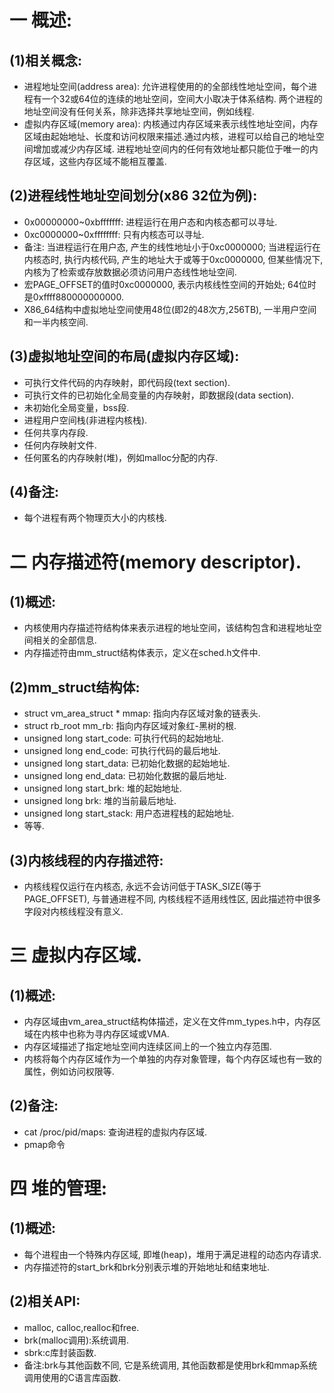 # 一 概述:
## (1)相关概念:
- 进程地址空间(address area): 允许进程使用的的全部线性地址空间，每个进程有一个32或64位的连续的地址空间，空间大小取决于体系结构. 两个进程的地址空间没有任何关系，除非选择共享地址空间，例如线程.
- 虚拟内存区域(memory area): 内核通过内存区域来表示线性地址空间，内存区域由起始地址、长度和访问权限来描述.通过内核，进程可以给自己的地址空间增加或减少内存区域. 进程地址空间内的任何有效地址都只能位于唯一的内存区域，这些内存区域不能相互覆盖.

## (2)进程线性地址空间划分(x86 32位为例):
- 0x00000000~0xbfffffff: 进程运行在用户态和内核态都可以寻址.
- 0xc0000000~0xffffffff: 只有内核态可以寻址.
- 备注: 当进程运行在用户态, 产生的线性地址小于0xc0000000; 当进程运行在内核态时, 执行内核代码, 产生的地址大于或等于0xc0000000, 但某些情况下, 内核为了检索或存放数据必须访问用户态线性地址空间.
- 宏PAGE_OFFSET的值时0xc0000000, 表示内核线性空间的开始处; 64位时是0xffff880000000000.
- X86_64结构中虚拟地址空间使用48位(即2的48次方,256TB), 一半用户空间和一半内核空间.

## (3)虚拟地址空间的布局(虚拟内存区域):
- 可执行文件代码的内存映射，即代码段(text section).
- 可执行文件的已初始化全局变量的内存映射，即数据段(data section).
- 未初始化全局变量，bss段.
- 进程用户空间栈(非进程内核栈).
- 任何共享内存段.
- 任何内存映射文件.
- 任何匿名的内存映射(堆)，例如malloc分配的内存.

## (4)备注:
- 每个进程有两个物理页大小的内核栈.

# 二 内存描述符(memory descriptor).
## (1)概述:
- 内核使用内存描述符结构体来表示进程的地址空间，该结构包含和进程地址空间相关的全部信息.
- 内存描述符由mm_struct结构体表示，定义在sched.h文件中.

## (2)mm_struct结构体:
- struct vm_area_struct * mmap: 指向内存区域对象的链表头.
- struct rb_root mm_rb: 指向内存区域对象红-黑树的根.
- unsigned long start_code: 可执行代码的起始地址.
- unsigned long end_code: 可执行代码的最后地址.
- unsigned long start_data: 已初始化数据的起始地址.
- unsigned long end_data: 已初始化数据的最后地址.
- unsigned long start_brk: 堆的起始地址.
- unsigned long brk: 堆的当前最后地址.
- unsigned long start_stack: 用户态进程栈的起始地址.
- 等等.

## (3)内核线程的内存描述符:
- 内核线程仅运行在内核态, 永远不会访问低于TASK_SIZE(等于PAGE_OFFSET), 与普通进程不同, 内核线程不适用线性区, 因此描述符中很多字段对内核线程没有意义.

# 三 虚拟内存区域.
## (1)概述:
- 内存区域由vm_area_struct结构体描述，定义在文件mm_types.h中，内存区域在内核中也称为寻内存区域或VMA.
- 内存区域描述了指定地址空间内连续区间上的一个独立内存范围.
- 内核将每个内存区域作为一个单独的内存对象管理，每个内存区域也有一致的属性，例如访问权限等.

## (2)备注:
- cat /proc/pid/maps: 查询进程的虚拟内存区域.
- pmap命令

# 四 堆的管理:
## (1)概述:
- 每个进程由一个特殊内存区域, 即堆(heap)，堆用于满足进程的动态内存请求.
- 内存描述符的start_brk和brk分别表示堆的开始地址和结束地址.

## (2)相关API:
- malloc, calloc,realloc和free.
- brk(malloc调用):系统调用.
- sbrk:c库封装函数.
- 备注:brk与其他函数不同, 它是系统调用, 其他函数都是使用brk和mmap系统调用使用的C语言库函数.

